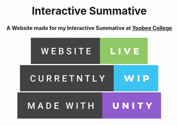 <h1 align="center">
  Interactive Summative
</h1>

<h4 align="center">
  A Website made for my Interactive Summative at <a href="https://yoobee.ac.nz" target="_blank">Yoobee College</a>
</h4>

<p align="center" dir="auto">
  <a href="https://bugsarefeatures.github.io/InteractiveSummative/"><img src="/GitHub/website-live.svg" alt="Website"></a> <img src="/GitHub/curretntly-wip.svg" alt="Work In Progress"> <img src="/GitHub/made-with-unity.svg" alt="Made with Unity">
</p>
 
